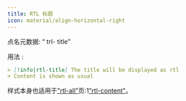 ```yaml
---
title: RTL 标题
icon: material/align-horizontal-right
---
```


点名元数据: “ trl- title”

用法 :
```md
> [!info|rtl-title] The title will be displayed as rtl
> Content is shown as usual
```

样式本身也适用于["rtl-all"](../combined-styling/page-11.md)页:1["rtl-content"](../content-styling/page-1.md)。